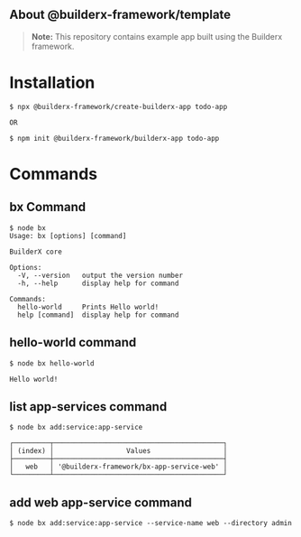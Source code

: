 ## About @builderx-framework/template

> **Note:** This repository contains example app built using the Builderx framework.

# Installation

```shell
$ npx @builderx-framework/create-builderx-app todo-app

OR

$ npm init @builderx-framework/builderx-app todo-app
```

# Commands

## bx Command

```shell
$ node bx
Usage: bx [options] [command]

BuilderX core

Options:
  -V, --version   output the version number
  -h, --help      display help for command

Commands:
  hello-world     Prints Hello world!
  help [command]  display help for command
```

## hello-world command

```shell
$ node bx hello-world

Hello world!
```

## list app-services command

```shell
$ node bx add:service:app-service

┌─────────┬──────────────────────────────────────────┐
│ (index) │                  Values                  │
├─────────┼──────────────────────────────────────────┤
│   web   │ '@builderx-framework/bx-app-service-web' │
└─────────┴──────────────────────────────────────────┘
```

## add web app-service command

```shell
$ node bx add:service:app-service --service-name web --directory admin
```
